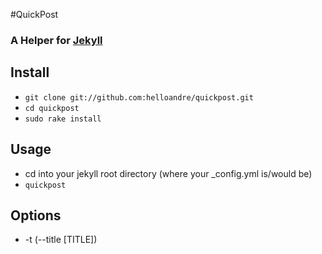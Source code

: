 #QuickPost

### A Helper for [Jekyll](https://github.com/mojombo/jekyll)

## Install

 * `git clone git://github.com:helloandre/quickpost.git`
 * `cd quickpost`
 * `sudo rake install`

## Usage

 * cd into your jekyll root directory (where your _config.yml is/would be)
 * `quickpost`

## Options

 * -t (--title [TITLE])